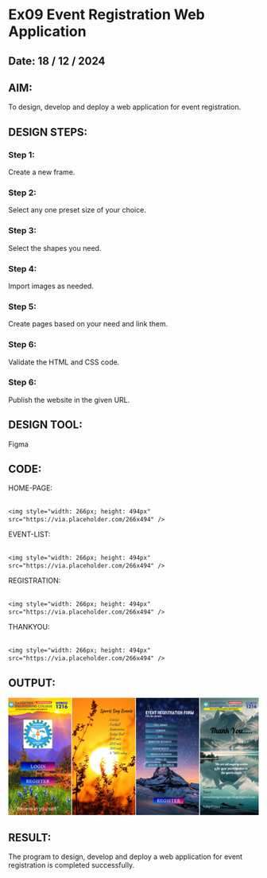 # Ex09 Event Registration Web Application
## Date: 18 / 12 / 2024

## AIM:
To design, develop and deploy a web application for event registration. 

## DESIGN STEPS:

### Step 1:
Create a new frame.

### Step 2:
Select any one preset size of your choice.

### Step 3:
Select the shapes you need.

### Step 4:
Import images as needed.

### Step 5:
Create pages based on your need and link them.

### Step 6:

Validate the HTML and CSS code.

### Step 6:

Publish the website in the given URL.

## DESIGN TOOL:
Figma

## CODE:
HOME-PAGE:
```

<img style="width: 266px; height: 494px" src="https://via.placeholder.com/266x494" />

```
EVENT-LIST:
```

<img style="width: 266px; height: 494px" src="https://via.placeholder.com/266x494" />

```
REGISTRATION:
```

<img style="width: 266px; height: 494px" src="https://via.placeholder.com/266x494" />

```
THANKYOU:
```

<img style="width: 266px; height: 494px" src="https://via.placeholder.com/266x494" />

```

## OUTPUT:
![alt text](<Screenshot 2024-12-18 115325.png>)

## RESULT:
The program to design, develop and deploy a web application for event registration is completed successfully.
